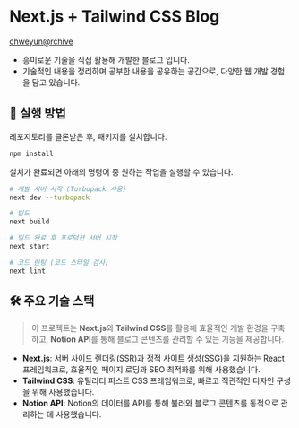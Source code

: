# Next.js + Tailwind CSS Blog

[chweyun@rchive](https://chweyun-archive.vercel.app)

- 흥미로운 기술을 직접 활용해 개발한 블로그 입니다. 
- 기술적인 내용을 정리하며 공부한 내용을 공유하는 공간으로, 다양한 웹 개발 경험을 담고 있습니다.

## 🚀 실행 방법

레포지토리를 클론받은 후, 패키지를 설치합니다.

```bash
npm install
```

설치가 완료되면 아래의 명령어 중 원하는 작업을 실행할 수 있습니다.

```bash
# 개발 서버 시작 (Turbopack 사용)
next dev --turbopack

# 빌드
next build

# 빌드 완료 후 프로덕션 서버 시작
next start

# 코드 린팅 (코드 스타일 검사)
next lint
```

## 🛠 주요 기술 스택

> 이 프로젝트는 **Next.js**와 **Tailwind CSS**를 활용해 효율적인 개발 환경을 구축하고, **Notion API**를 통해 블로그 콘텐츠를 관리할 수 있는 기능을 제공합니다.

- **Next.js**: 서버 사이드 렌더링(SSR)과 정적 사이트 생성(SSG)을 지원하는 React 프레임워크로, 효율적인 페이지 로딩과 SEO 최적화를 위해 사용했습니다.
- **Tailwind CSS**: 유틸리티 퍼스트 CSS 프레임워크로, 빠르고 직관적인 디자인 구성을 위해 사용했습니다.
- **Notion API**: Notion의 데이터를 API를 통해 불러와 블로그 콘텐츠를 동적으로 관리하는 데 사용했습니다.